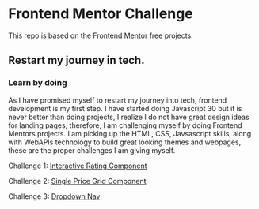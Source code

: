 # Frontend Mentor Challenge

This repo is based on the [Frontend Mentor](https://frontendmentor.io) free projects.

## Restart my journey in tech.
### Learn by doing
As I have promised myself to restart my journey into tech, frontend development is my first step. I have started doing Javascript 30 but it is never better than doing projects, I realize I do not have great design ideas for landing pages, therefore, I am challenging myself by doing Frontend Mentors projects.
I am picking up the HTML, CSS, Javsascript skills, along with WebAPIs technology to build great looking themes and webpages, these are the proper challenges I am giving myself.

Challenge 1: [Interactive Rating Component](https://dazzling-cocada-deb4f9.netlify.app/interactive-rating-component-main/)

Challenge 2: [Single Price Grid Component](https://dazzling-cocada-deb4f9.netlify.app/single-price-grid-component-master/)

Challenge 3: [Dropdown Nav](https://dazzling-cocada-deb4f9.netlify.app/intro-section-with-dropdown-navigation-main/)
